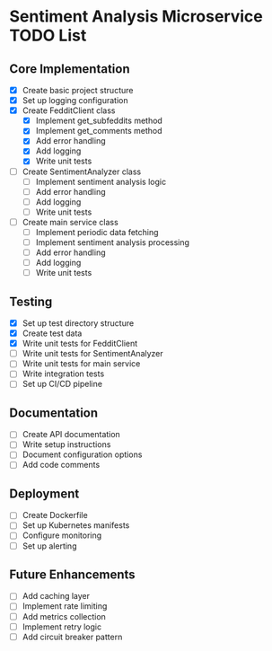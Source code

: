 # Sentiment Analysis Microservice TODO List

## Core Implementation
- [x] Create basic project structure
- [x] Set up logging configuration
- [x] Create FedditClient class
  - [x] Implement get_subfeddits method
  - [x] Implement get_comments method
  - [x] Add error handling
  - [x] Add logging
  - [x] Write unit tests
- [ ] Create SentimentAnalyzer class
  - [ ] Implement sentiment analysis logic
  - [ ] Add error handling
  - [ ] Add logging
  - [ ] Write unit tests
- [ ] Create main service class
  - [ ] Implement periodic data fetching
  - [ ] Implement sentiment analysis processing
  - [ ] Add error handling
  - [ ] Add logging
  - [ ] Write unit tests

## Testing
- [x] Set up test directory structure
- [x] Create test data
- [x] Write unit tests for FedditClient
- [ ] Write unit tests for SentimentAnalyzer
- [ ] Write unit tests for main service
- [ ] Write integration tests
- [ ] Set up CI/CD pipeline

## Documentation
- [ ] Create API documentation
- [ ] Write setup instructions
- [ ] Document configuration options
- [ ] Add code comments

## Deployment
- [ ] Create Dockerfile
- [ ] Set up Kubernetes manifests
- [ ] Configure monitoring
- [ ] Set up alerting

## Future Enhancements
- [ ] Add caching layer
- [ ] Implement rate limiting
- [ ] Add metrics collection
- [ ] Implement retry logic
- [ ] Add circuit breaker pattern 
